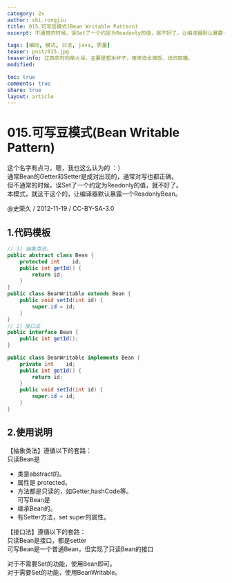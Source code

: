 ```yaml
---
category: 2x
author: shi.rongjiu
title: 015.可写豆模式(Bean Writable Pattern)
excerpt: 不通常的时候，误Set了一个约定为Readonly的值，就不好了。让编译器默认暴露一个ReadonlyBean。

tags: [编码, 模式, 只读, java, 质量]
teaser: post/015.jpg
teaserinfo: 辽西农村的柴火垛，主要是苞米杆子，用来烧水做饭，烧炕取暖。
modified: 

toc: true
comments: true
share: true
layout: article
---
```


# 015.可写豆模式(Bean Writable Pattern)

这个名字有点刁，嗯，我也这么认为的 ：）  
通常Bean的Getter和Setter是成对出现的，通常对写也都正确。  
但不通常的时候，误Set了一个约定为Readonly的值，就不好了。  
本模式，就这干这个的，让编译器默认暴露一个ReadonlyBean。

@史荣久 / 2012-11-19 / CC-BY-SA-3.0  

## 1.代码模板

``` java
// 1) 抽象类法。
public abstract class Bean {
    protected int    id;
    public int getId() {
        return id;
    }
}
public class BeanWritable extends Bean {
    public void setId(int id) {
        super.id = id;
    }
}
// 2）接口法
public interface Bean {
    public int getId();
}

public class BeanWritable implements Bean {
    private int    id;
    public int getId() {
        return id;
    }
    public void setId(int id) {
        super.id = id;
    }
}
```

## 2.使用说明

【抽象类法】遵循以下的套路：  
只读Bean是   
- 类是abstract的。  
- 属性是 protected。  
- 方法都是只读的，如Getter,hashCode等。  
可写Bean是  
- 继承Bean的。  
- 有Setter方法，set super的属性。  

【接口法】遵循以下的套路：  
只读Bean是接口，都是setter  
可写Bean是一个普通Bean，但实现了只读Bean的接口  

对于不需要Set的功能，使用Bean即可。  
对于需要Set的功能，使用BeanWritable。  
